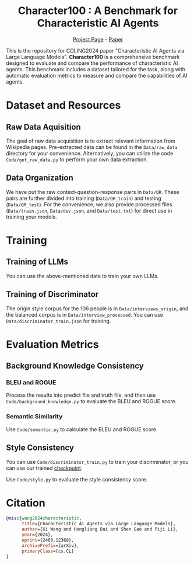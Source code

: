 <div align="center">
    <h1>Character100 : A Benchmark for Characteristic AI Agents</h1>
    <p>
      <a href="https://character100.github.io/">Project Page</a> - 
      <a href="https://arxiv.org/abs/2403.12368">Paper</a>
    </p>
</div>



This is the repository for COLING2024 paper "Characteristic AI Agents via Large Language Models". **Character100** is a comprehensive benchmark designed to evaluate and compare the performance of characteristic AI agents. This benchmark includes a dataset tailored for the task, along with automatic evaluation metrics to measure and compare the capabilities of AI agents.

# Dataset and Resources

## Raw Data Aquisition

The goal of raw data acquisition is to extract relevant information from Wikipedia pages. Pre-extracted data can be found in the `Data/raw_data` directory for your convenience. Alternatively, you can utilize the code `Code/get_raw_data.py` to perform your own data extraction.

## Data Organization

We have put the raw context-question-response pairs in `Data/QR`. These pairs are further divided into training (`Data/QR_train`) and testing (`Data/QR_test`). For the convenience, we also provide processed files (`Data/train.json`, `Data/dev.json`, and `Data/test.txt`) for direct use in training your models.

# Training

## Training of LLMs

You can use the above-mentioned data to train your own LLMs.

## Training of Discriminator

The origin style corpus for the 106 people is in `Data/interviews_origin`, and the balanced corpus is in `Data/interview_processed`. You can use `Data/discriminator_train.json` for training.

# Evaluation Metrics

## Background Knowledge Consistency

### BLEU and ROGUE

Process the results into predict file and truth file, and then use `Code/background_knowledge.py` to evaluate the BLEU and ROGUE score.

### Semantic Similarity

Use `Code/semantic.py` to calculate the BLEU and ROGUE score.

## Style Consistency

You can use `Code/discriminator_train.py` to train your discriminator, or you can use our trained [checkpoint](https://drive.google.com/drive/folders/1eQTA1-sp_bgFXWUHuYodvWcXrHQLiQph?usp=sharing).

Use `Code/style.py` to evaluate the style consistency score.

# Citation
```bibtex
@misc{wang2024characteristic,
      title={Characteristic AI Agents via Large Language Models}, 
      author={Xi Wang and Hongliang Dai and Shen Gao and Piji Li},
      year={2024},
      eprint={2403.12368},
      archivePrefix={arXiv},
      primaryClass={cs.CL}
}
```
